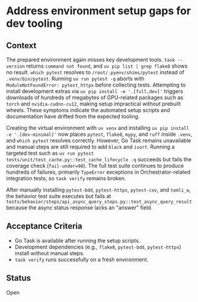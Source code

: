 # Address environment setup gaps for dev tooling

## Context
The prepared environment again misses key development tools. `task --version`
returns `command not found`, and `uv pip list | grep flake8` shows no result.
`which pytest` resolves to `/root/.pyenv/shims/pytest` instead of
`.venv/bin/pytest`. Running `uv run pytest -q` aborts with
`ModuleNotFoundError: pytest_httpx` before collecting tests. Attempting to install
development extras via `uv pip install -e '.[full,dev]'` triggers downloads of
hundreds of megabytes of GPU-related packages such as `torch` and
`nvidia-cudnn-cu12`, making setup impractical without prebuilt wheels. These
symptoms indicate the automated setup scripts and documentation have drifted
from the expected tooling.

Creating the virtual environment with `uv venv` and installing
`uv pip install -e '.[dev-minimal]'` now places `pytest`, `flake8`, `mypy`, and
`ruff` inside `.venv`, and `which pytest` resolves correctly. However,
Go Task remains unavailable and manual steps are still required to add `black`
and `isort`. Running a targeted test such as
`uv run pytest tests/unit/test_cache.py::test_cache_lifecycle -q` succeeds but
fails the coverage check (`fail-under=90`). The full test suite continues to
produce hundreds of failures, primarily `TypeError` exceptions in
Orchestrator-related integration tests, so `task verify` remains broken.

After manually installing `pytest-bdd`, `pytest-httpx`, `pytest-cov`, and
`tomli_w`, the behavior test suite executes but fails at
`tests/behavior/steps/api_async_query_steps.py::test_async_query_result`
because the async status response lacks an "answer" field.

## Acceptance Criteria
- Go Task is available after running the setup scripts.
- Development dependencies (e.g., `flake8`, `pytest-bdd`, `pytest-httpx`) install
  without manual steps.
- `task verify` runs successfully on a fresh environment.

## Status
Open
